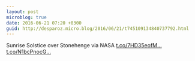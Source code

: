 ```yaml
---
layout: post
microblog: true
date: 2016-06-21 07:20 +0300
guid: http://desparoz.micro.blog/2016/06/21/t745109134840737792.html
---
```

Sunrise Solstice over Stonehenge  via NASA [t.co/7HD35eofM...](https://t.co/7HD35eofMS) [t.co/N1bcPnocG...](https://t.co/N1bcPnocGR)
